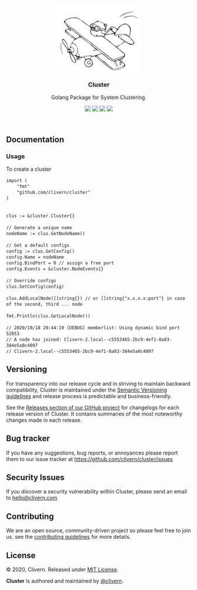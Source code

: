<p align="center">
    <img src="/assets/gopher.jpg" width="230" />
    <h3 align="center">Cluster</h3>
    <p align="center">Golang Package for System Clustering.</p>
    <p align="center">
        <a href="https://travis-ci.com/Clivern/Cluster"><img src="https://travis-ci.com/Clivern/Cluster.svg?branch=main"></a>
        <a href="https://github.com/Clivern/Cluster/releases"><img src="https://img.shields.io/badge/Version-0.0.5-red.svg"></a>
        <a href="https://goreportcard.com/report/github.com/Clivern/Cluster"><img src="https://goreportcard.com/badge/github.com/Clivern/Cluster?v=0.0.5"></a>
        <a href="https://github.com/Clivern/Cluster/blob/master/LICENSE"><img src="https://img.shields.io/badge/LICENSE-MIT-orange.svg"></a>
    </p>
</p>
<br/>

## Documentation

### Usage

To create a cluster

```golang
import (
    "fmt"
    "github.com/clivern/cluster"
)


clus := &cluster.Cluster{}

// Generate a unique name
nodeName := clus.GetNodeName()

// Get a default configs
config := clus.GetConfig()
config.Name = nodeName
config.BindPort = 0 // assign a free port
config.Events = &cluster.NodeEvents{}

// Override configs
clus.SetConfig(config)

clus.AddLocalNode([]string{}) // or []string{"x.x.x.x:port"} in case of the second, third ... node

fmt.Println(clus.GetLocalNode())

// 2020/10/18 20:44:19 [DEBUG] memberlist: Using dynamic bind port 52053
// A node has joined: Clivern-2.local--c5553465-2bc9-4ef1-8a83-384e5a0c4097
// Clivern-2.local--c5553465-2bc9-4ef1-8a83-384e5a0c4097
```

## Versioning

For transparency into our release cycle and in striving to maintain backward compatibility, Cluster is maintained under the [Semantic Versioning guidelines](https://semver.org/) and release process is predictable and business-friendly.

See the [Releases section of our GitHub project](https://github.com/clivern/cluster/releases) for changelogs for each release version of Cluster. It contains summaries of the most noteworthy changes made in each release.


## Bug tracker

If you have any suggestions, bug reports, or annoyances please report them to our issue tracker at https://github.com/clivern/cluster/issues


## Security Issues

If you discover a security vulnerability within Cluster, please send an email to [hello@clivern.com](mailto:hello@clivern.com)


## Contributing

We are an open source, community-driven project so please feel free to join us. see the [contributing guidelines](CONTRIBUTING.md) for more details.


## License

© 2020, Clivern. Released under [MIT License](https://opensource.org/licenses/mit-license.php).

**Cluster** is authored and maintained by [@clivern](http://github.com/clivern).
